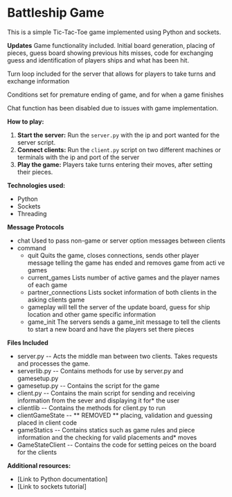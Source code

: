 # Battleship Game

This is a simple Tic-Tac-Toe game implemented using Python and sockets.

**Updates**
Game functionality included. Initial board generation, placing of pieces, guess board showing previous hits misses, code for exchanging guess and identification of players ships and what has been hit.

Turn loop included for the server that allows for players to take turns and exchange information

Conditions set for premature ending of game, and for when a game finishes

Chat function has been disabled due to issues with game implementation. 

**How to play:**
1. **Start the server:** Run the `server.py` with the ip and port wanted for the server script.
2. **Connect clients:**  Run the `client.py` script on two different machines or terminals with the ip and port of the       server
3. **Play the game:** Players take turns entering their moves, after setting their pieces. 

**Technologies used:**
* Python
* Sockets
* Threading

**Message Protocols**
* chat
  Used to pass non-game or server option messages between clients 
* command
  * quit
    Quits the game, closes connections, sends other player message telling the game has ended and removes game from acti    ve games
  * current_games 
    Lists number of active games and the player names of each game
  * partner_connections
    Lists socket information of both clients in the asking clients game
  * gameplay
    will tell the server of the update board, guess for ship location and other game specific information
  * game_init 
    The servers sends a game_init message to tell the clients to start a new board and have the players set there pieces  

**Files Included**
* server.py       -- Acts the middle man between two clients. Takes requests and processes the game.
* serverlib.py    -- Contains methods for use by server.py and gamesetup.py
* gamesetup.py    -- Contains the script for the game
* client.py       -- Contains the main script for sending and receiving information from the sever and displaying it for*                    the user
* clientlib       -- Contains the methods for client.py to run
* clientGameState -- ** REMOVED ** placing, validation and guessing placed in client code
* gameStatics     -- Contains statics such as game rules and piece information and the checking for valid placements and*                    moves
* GameStateClient -- Contains the code for setting peices on the board for the clients

**Additional resources:**
* [Link to Python documentation]
* [Link to sockets tutorial]
    
